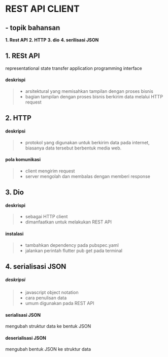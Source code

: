 # REST API CLIENT

## - topik bahansan
**1. Rest API**
**2. HTTP**
**3. dio**
**4. serilisasi JSON**

## 1. RESt API
representational state transfer application programming interface
#### deskrispi
>- arsitektural yang memisahkan tampilan dengan proses bisnis
>- bagian tampilan dengan proses bisnis berkirim data melalui HTTP request

## 2. HTTP
#### deskripsi
>- protokol yang digunakan untuk berkirim data pada internet, biasanya data tersebut berbentuk media web.

#### pola komunikasi
>- client mengirim request
>- server mengolah dan membalas dengan memberi response


## 3. Dio
#### deskrispi
>- sebagai HTTP client
>- dimanfaatkan untuk melakukan REST API

#### instalasi
>- tambahkan dependency pada pubspec.yaml
>- jalankan perintah flutter pub get pada terminal


## 4. serialisasi JSON
##### deskripsi
>- javascript object notation
>- cara penulisan data
>- umum digunakan pada REST API

#### serialisasi JSON
mengubah struktur data ke bentuk JSON

#### deserialisasi JSON
mengubah bentuk JSON ke struktur data  

   [git-repo-url]: <https://github.com/joemccann/dillinger.git>
   [john gruber]: <http://daringfireball.net>
   [df1]: <http://daringfireball.net/projects/markdown/>
   [markdown-it]: <https://github.com/markdown-it/markdown-it>
   [Ace Editor]: <http://ace.ajax.org>
   [node.js]: <http://nodejs.org>
   [Twitter Bootstrap]: <http://twitter.github.com/bootstrap/>
   [jQuery]: <http://jquery.com>
   [@tjholowaychuk]: <http://twitter.com/tjholowaychuk>
   [express]: <http://expressjs.com>
   [AngularJS]: <http://angularjs.org>
   [Gulp]: <http://gulpjs.com>

   [PlDb]: <https://github.com/joemccann/dillinger/tree/master/plugins/dropbox/README.md>
   [PlGh]: <https://github.com/joemccann/dillinger/tree/master/plugins/github/README.md>
   [PlGd]: <https://github.com/joemccann/dillinger/tree/master/plugins/googledrive/README.md>
   [PlOd]: <https://github.com/joemccann/dillinger/tree/master/plugins/onedrive/README.md>
   [PlMe]: <https://github.com/joemccann/dillinger/tree/master/plugins/medium/README.md>
   [PlGa]: <https://github.com/RahulHP/dillinger/blob/master/plugins/googleanalytics/README.md>
